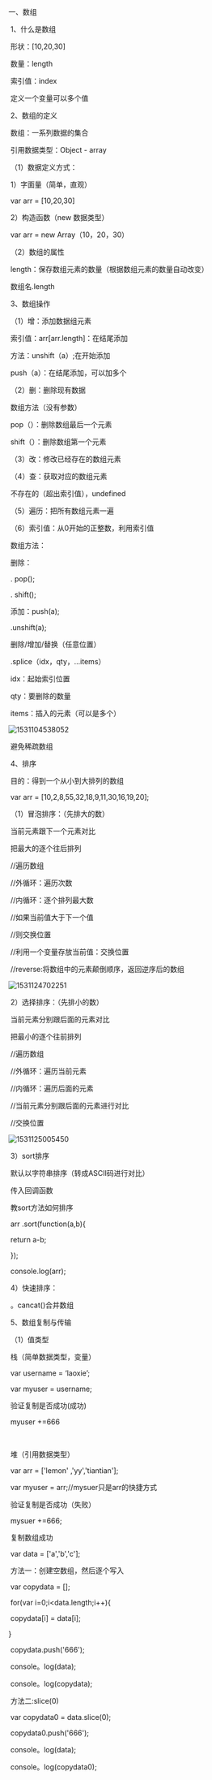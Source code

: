 一、数组

​	1、什么是数组

​		形状：[10,20,30]

​		数量：length

​		索引值：index

​		定义一个变量可以多个值

​	2、数组的定义

​		数组：一系列数据的集合

​		引用数据类型：Object - array

​		（1）数据定义方式：

​			1）字面量（简单，直观）

​			var arr  =  [10,20,30]

​			2）构造函数（new 数据类型）

​			var  arr  =  new  Array（10，20，30）

​		（2）数组的属性

​			length：保存数组元素的数量（根据数组元素的数量自动改变）

​			数组名.length

​	3、数组操作

​		（1）增：添加数据组元素

​			索引值：arr[arr.length]：在结尾添加

​			方法：unshift（a）;在开始添加

​			push（a）：在结尾添加，可以加多个

​		（2）删：删除现有数据

​				数组方法（没有参数）

​				pop（）：删除数组最后一个元素

​				shift（）：删除数组第一个元素

​		（3）改：修改已经存在的数组元素

​		（4）查：获取对应的数组元素

​			不存在的（超出索引值），undefined

​		（5）遍历：把所有数组元素一遍

​		（6）索引值：从0开始的正整数，利用索引值

​		数组方法：

​			删除：

​				.   pop();

​				 .  shift();

​			添加：push(a);

​				.unshift(a);

​			删除/增加/替换（任意位置）

​				.splice（idx，qty，...items）

​					idx：起始索引位置

​					qty：要删除的数量

​					items：插入的元素（可以是多个）

![1531104538052](C:\Users\ADMINI~1\AppData\Local\Temp\1531104538052.png)

​		避免稀疏数组

​		4、排序

​			目的：得到一个从小到大排列的数组

​				var arr  = [10,2,8,55,32,18,9,11,30,16,19,20];

​			（1）冒泡排序：（先排大的数）

​				当前元素跟下一个元素对比

​				把最大的逐个往后排列

​				//遍历数组

​				//外循环：遍历次数

​				//内循环：逐个排列最大数

​					//如果当前值大于下一个值

​					//则交换位置

​						//利用一个变量存放当前值：交换位置

​				//reverse:将数组中的元素颠倒顺序，返回逆序后的数组

![1531124702251](C:\Users\ADMINI~1\AppData\Local\Temp\1531124702251.png)

​			2）选择排序：（先排小的数）

​				当前元素分别跟后面的元素对比

​				把最小的逐个往前排列		

​				//遍历数组

​				//外循环：遍历当前元素

​				//内循环：遍历后面的元素

​					//当前元素分别跟后面的元素进行对比

​					//交换位置	

![1531125005450](C:\Users\ADMINI~1\AppData\Local\Temp\1531125005450.png)	

​			3）sort排序

​				默认以字符串排序（转成ASCII码进行对比）

​				传入回调函数

​					教sort方法如何排序

​		arr .sort(function(a,b){

​			return a-b;

​		});

​		console.log(arr);

​			4）快速排序：

​			。cancat()合并数组

​		5、数组复制与传输

​			（1）值类型

​				栈（简单数据类型，变量）

​				var username  =  ‘laoxie’;

​				var myuser = username;

​				验证复制是否成功(成功)

​				myuser +=666

​				

​				堆（引用数据类型）

​				var  arr   =  ['lemon' ,'yy','tiantian'];

​				var  myuser   =  arr;//mysuer只是arr的快捷方式

​				验证复制是否成功（失败）

​				mysuer  +=666;



​				复制数组成功

​				var data = ['a','b','c'];

​				方法一：创建空数组，然后逐个写入

​				var copydata = [];

​				for(var i=0;i<data.length;i++){

​				copydata[i] = data[i];

}

​				copydata.push('666');

​				console。log(data);

​				console。log(copydata);

​				方法二:slice(0)

​				var  copydata0  =  data.slice(0);

​				copydata0.push('666');

​				console。log(data);

​				console。log(copydata0);

​				